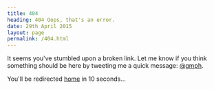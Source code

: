 ```yaml
---
title: 404
heading: 404 Oops, that's an error.
date: 29th April 2015
layout: page
permalink: /404.html
---
```


<p class="sans-serif">It seems you've stumbled upon a broken link. Let me know if you think something should be here by tweeting me a quick message: <a href="http://twitter.com/gmph">@gmph</a>.</p>

<p class="sans-serif">You'll be redirected <a href="{{ site.baseurl }}">home</a> in 10 seconds...</p>
